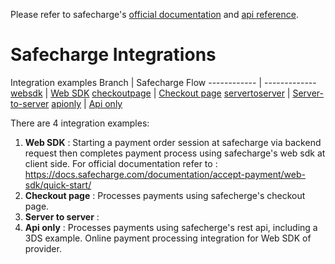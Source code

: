 Please refer to safecharge's [official documentation](https://docs.safecharge.com/documentation/payment-overview/intro/) and [api reference](https://www.safecharge.com/docs/API/main/indexMain_v1_0.html?json#).

# Safecharge Integrations
Integration examples 
Branch | Safecharge Flow
------------ | -------------
[websdk](https://github.com/moustaphastar/safecharge/tree/websdk) | [Web SDK](https://docs.safecharge.com/documentation/accept-payment/web-sdk/quick-start/)
[checkoutpage](https://github.com/moustaphastar/safecharge/tree/checkoutpage) | [Checkout page](https://docs.safecharge.com/documentation/accept-payment/checkout-page/quick-start/)
[servertoserver](https://github.com/moustaphastar/safecharge/tree/servertoserver) | [Server-to-server](https://docs.safecharge.com/documentation/accept-payment/server-to-server/)
[apionly](https://github.com/moustaphastar/safecharge/tree/apionly) | [Api only](https://docs.safecharge.com/documentation/accept-payment/server-to-server/server-side-only-integration/)

There are 4 integration examples:
1) **Web SDK** : Starting a payment order session at safecharge via backend request then completes payment process using safecharge's web sdk at client side. For official documentation refer to : https://docs.safecharge.com/documentation/accept-payment/web-sdk/quick-start/
2) **Checkout page** : Processes payments using safecherge's checkout page.
3) **Server to server** : 
4) **Api only** : Processes payments using safecherge's rest api, including a 3DS example.
Online payment processing integration for Web SDK of provider.
